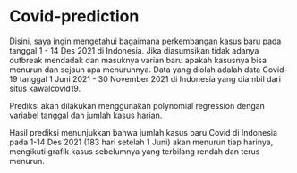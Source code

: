 # Covid-prediction

Disini, saya ingin mengetahui bagaimana perkembangan kasus baru pada tanggal 1 - 14 Des 2021 di Indonesia. Jika diasumsikan tidak adanya outbreak mendadak dan masuknya varian baru apakah kasusnya bisa menurun dan sejauh apa menurunnya. Data yang diolah adalah data Covid-19 tanggal 1 Juni 2021 - 30 November 2021 di Indonesia yang diambil dari situs kawalcovid19.

Prediksi akan dilakukan menggunakan polynomial regression dengan variabel tanggal dan jumlah kasus harian.

Hasil prediksi menunjukkan bahwa jumlah kasus baru Covid di Indonesia pada 1-14 Des 2021 (183 hari setelah 1 Juni) akan menurun tiap harinya,
mengikuti grafik kasus sebelumnya yang terbilang rendah dan terus menurun.
